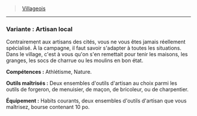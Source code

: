 ﻿---
!SubBackgroundItem
Abilities: Athlétisme, Nature.
MasteredTools: Deux ensembles d'outils d'artisan au choix parmi les outils de forgeron, de menuisier, de maçon, de bricoleur, ou de charpentier.
Equipment: Habits courants, deux ensembles d'outils d'artisan que vous maîtrisez, bourse contenant 10 po.
Id: background_villageois_hd.md#variante--artisan-local
ParentLink: background_villageois_hd.md#villageois
Name: 'Variante : Artisan local'
ParentName: Villageois
NameLevel: 3
Attributes:
  Name: 'Variante : Artisan local'
  Markdown: >+
    ### <!--Name-->Variante : Artisan local<!--/Name-->


    Contrairement aux artisans des cités, vous ne vous êtes jamais réellement spécialisé. À la campagne, il faut savoir s'adapter à toutes les situations. Dans le village, c'est à vous qu'on s'en remettait pour tenir les maisons, les granges, les socs de charrue ou les moulins en bon état.


    **Compétences :** <!--Abilities-->Athlétisme, Nature.<!--/Abilities-->


    **Outils maîtrisés :** <!--MasteredTools-->Deux ensembles d'outils d'artisan au choix parmi les outils de forgeron, de menuisier, de maçon, de bricoleur, ou de charpentier.<!--/MasteredTools-->


    **Équipement :** <!--Equipment-->Habits courants, deux ensembles d'outils d'artisan que vous maîtrisez, bourse contenant 10 po.<!--/Equipment-->

  Description: >+
    Contrairement aux artisans des cités, vous ne vous êtes jamais réellement spécialisé. À la campagne, il faut savoir s'adapter à toutes les situations. Dans le village, c'est à vous qu'on s'en remettait pour tenir les maisons, les granges, les socs de charrue ou les moulins en bon état.

  Abilities: Athlétisme, Nature.
  MasteredTools: Deux ensembles d'outils d'artisan au choix parmi les outils de forgeron, de menuisier, de maçon, de bricoleur, ou de charpentier.
  Equipment: Habits courants, deux ensembles d'outils d'artisan que vous maîtrisez, bourse contenant 10 po.
AttributesDictionary: >+
  Name: 'Variante : Artisan local'

  Markdown: >+

    ### <!--Name-->Variante : Artisan local<!--/Name-->





    Contrairement aux artisans des cités, vous ne vous êtes jamais réellement spécialisé. À la campagne, il faut savoir s'adapter à toutes les situations. Dans le village, c'est à vous qu'on s'en remettait pour tenir les maisons, les granges, les socs de charrue ou les moulins en bon état.





    **Compétences :** <!--Abilities-->Athlétisme, Nature.<!--/Abilities-->





    **Outils maîtrisés :** <!--MasteredTools-->Deux ensembles d'outils d'artisan au choix parmi les outils de forgeron, de menuisier, de maçon, de bricoleur, ou de charpentier.<!--/MasteredTools-->





    **Équipement :** <!--Equipment-->Habits courants, deux ensembles d'outils d'artisan que vous maîtrisez, bourse contenant 10 po.<!--/Equipment-->



  Description: >+

    Contrairement aux artisans des cités, vous ne vous êtes jamais réellement spécialisé. À la campagne, il faut savoir s'adapter à toutes les situations. Dans le village, c'est à vous qu'on s'en remettait pour tenir les maisons, les granges, les socs de charrue ou les moulins en bon état.



  Abilities: Athlétisme, Nature.

  MasteredTools: Deux ensembles d'outils d'artisan au choix parmi les outils de forgeron, de menuisier, de maçon, de bricoleur, ou de charpentier.

  Equipment: Habits courants, deux ensembles d'outils d'artisan que vous maîtrisez, bourse contenant 10 po.

Description: >+
  Contrairement aux artisans des cités, vous ne vous êtes jamais réellement spécialisé. À la campagne, il faut savoir s'adapter à toutes les situations. Dans le village, c'est à vous qu'on s'en remettait pour tenir les maisons, les granges, les socs de charrue ou les moulins en bon état.

---
> [Villageois](hd_background_villageois.md)

---

### Variante : Artisan local

Contrairement aux artisans des cités, vous ne vous êtes jamais réellement spécialisé. À la campagne, il faut savoir s'adapter à toutes les situations. Dans le village, c'est à vous qu'on s'en remettait pour tenir les maisons, les granges, les socs de charrue ou les moulins en bon état.

**Compétences :** Athlétisme, Nature.

**Outils maîtrisés :** Deux ensembles d'outils d'artisan au choix parmi les outils de forgeron, de menuisier, de maçon, de bricoleur, ou de charpentier.

**Équipement :** Habits courants, deux ensembles d'outils d'artisan que vous maîtrisez, bourse contenant 10 po.

